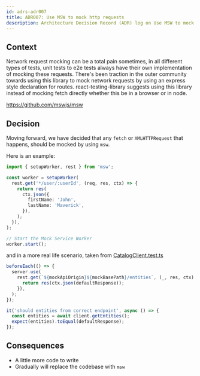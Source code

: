 ```yaml
---
id: adrs-adr007
title: ADR007: Use MSW to mock http requests
description: Architecture Decision Record (ADR) log on Use MSW to mock http requests
---
```


## Context

Network request mocking can be a total pain sometimes, in all different types of
tests, unit tests to e2e tests always have their own implementation of mocking
these requests. There's been traction in the outer community towards using this
library to mock network requests by using an express style declaration for
routes. react-testing-library suggests using this library instead of mocking
fetch directly whether this be in a browser or in node.

https://github.com/mswjs/msw

## Decision

Moving forward, we have decided that any `fetch` or `XMLHTTPRequest` that
happens, should be mocked by using `msw`.

Here is an example:

```ts
import { setupWorker, rest } from 'msw';

const worker = setupWorker(
  rest.get('*/user/:userId', (req, res, ctx) => {
    return res(
      ctx.json({
        firstName: 'John',
        lastName: 'Maverick',
      }),
    );
  }),
);

// Start the Mock Service Worker
worker.start();
```

and in a more real life scenario, taken from
[CatalogClient.test.ts](https://github.com/backstage/backstage/blob/f3245c4f8f0b6b2625c4a6d5d50161b612fb4757/plugins/catalog/src/api/CatalogClient.test.ts)

```ts
beforeEach(() => {
  server.use(
    rest.get(`${mockApiOrigin}${mockBasePath}/entities`, (_, res, ctx) => {
      return res(ctx.json(defaultResponse));
    }),
  );
});

it('should entities from correct endpoint', async () => {
  const entities = await client.getEntities();
  expect(entities).toEqual(defaultResponse);
});
```

## Consequences

- A little more code to write
- Gradually will replace the codebase with `msw`

